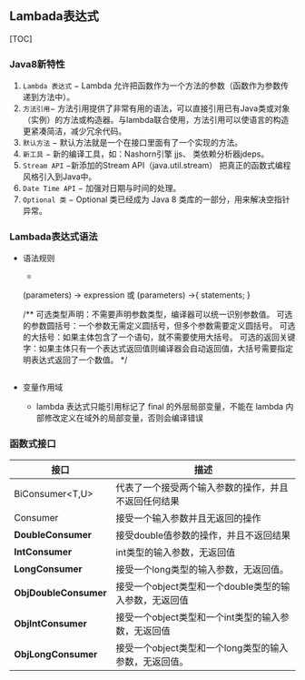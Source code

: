 ## Lambada表达式

[TOC]

### Java8新特性

1. `Lambda 表达式` − Lambda 允许把函数作为一个方法的参数（函数作为参数传递到方法中）。
2. `方法引用`− 方法引用提供了非常有用的语法，可以直接引用已有Java类或对象（实例）的方法或构造器。与lambda联合使用，方法引用可以使语言的构造更紧凑简洁，减少冗余代码。
3. `默认方法` − 默认方法就是一个在接口里面有了一个实现的方法。
4. `新工具` − 新的编译工具，如：Nashorn引擎 jjs、 类依赖分析器jdeps。
5. `Stream API` −新添加的Stream API（java.util.stream） 把真正的函数式编程风格引入到Java中。
6. `Date Time API` − 加强对日期与时间的处理。
7. `Optional 类` − Optional 类已经成为 Java 8 类库的一部分，用来解决空指针异常。

### Lambada表达式语法

- 语法规则

    - ```java
    (parameters) -> expression
    或
    (parameters) ->{ statements; }
    
    /**
    可选类型声明：不需要声明参数类型，编译器可以统一识别参数值。
    可选的参数圆括号：一个参数无需定义圆括号，但多个参数需要定义圆括号。
    可选的大括号：如果主体包含了一个语句，就不需要使用大括号。
    可选的返回关键字：如果主体只有一个表达式返回值则编译器会自动返回值，大括号需要指定明表达式返回了一个数值。
    */
    ```

- 变量作用域

    - lambda 表达式只能引用标记了 final 的外层局部变量，不能在 lambda 内部修改定义在域外的局部变量，否则会编译错误

### 函数式接口

| **接口**                 | **描述**                                               |
| ------------------------ | ------------------------------------------------------ |
| BiConsumer<T,U>          | 代表了一个接受两个输入参数的操作，并且不返回任何结果   |
| Consumer<T>              | 接受一个输入参数并且无返回的操作                       |
| **DoubleConsumer**       | 接受double值参数的操作，并且不返回结果                 |
| **IntConsumer**          | int类型的输入参数，无返回值                            |
| **LongConsumer**         | 接受一个long类型的输入参数，无返回值。                 |
| **ObjDoubleConsumer<T>** | 接受一个object类型和一个double类型的输入参数，无返回值 |
| **ObjIntConsumer<T>**    | 接受一个object类型和一个int类型的输入参数，无返回值    |
| **ObjLongConsumer<T>**   | 接受一个object类型和一个long类型的输入参数，无返回值。 |

